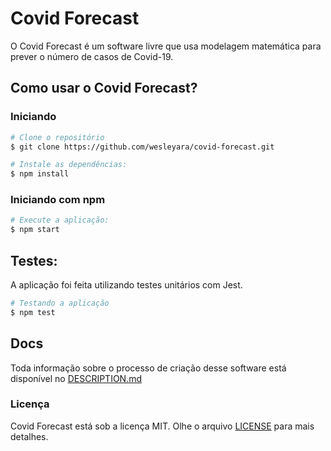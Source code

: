 # Covid Forecast

O Covid Forecast é um software livre que usa modelagem matemática para prever o número de casos de Covid-19.

## Como usar o Covid Forecast?

### Iniciando
```sh
# Clone o repositório
$ git clone https://github.com/wesleyara/covid-forecast.git

# Instale as dependências:
$ npm install
```

### Iniciando com npm
```sh
# Execute a aplicação:
$ npm start
```

## Testes:
A aplicação foi feita utilizando testes unitários com Jest.
```sh
# Testando a aplicação
$ npm test
```

## Docs

Toda informação sobre o processo de criação desse software está disponível no [DESCRIPTION.md](/docs/DESCRIPTION.md)

### Licença
Covid Forecast está sob a licença MIT. Olhe o arquivo [LICENSE](/LICENSE) para mais detalhes.